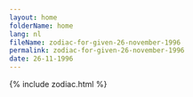 ```yaml
---
layout: home
folderName: home
lang: nl
fileName: zodiac-for-given-26-november-1996
permalink: zodiac-for-given-26-november-1996
date: 26-11-1996
---
```

{% include zodiac.html %}
